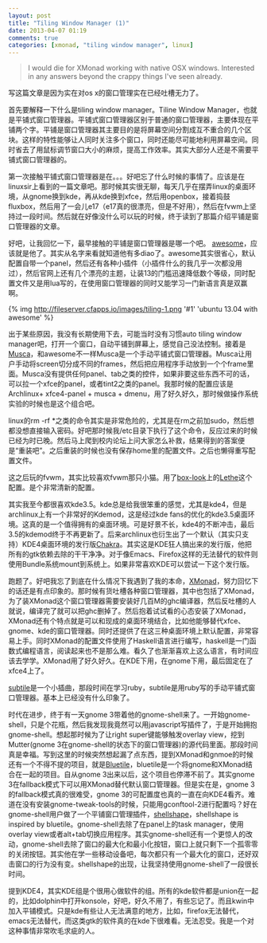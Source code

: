 ```yaml
---
layout: post
title: "Tiling Window Manager (1)"
date: 2013-04-07 01:19
comments: true
categories: [xmonad, "tiling window manager", linux]
---
```


<div class='begin-indent2em' filter='p:not(:has(a.fancybox :first-child))'></div>

>I would die for XMonad working with native OSX windows. Interested in any answers beyond the crappy things I've seen already.

写这篇文章是因为实在对os x的窗口管理实在已经吐槽无力了。

首先要解释一下什么是tiling window manager。Tiline Window Manager，也就是平铺式窗口管理器。平铺式窗口管理器区别于普通的窗口管理器，主要体现在平铺两个字。平铺是窗口管理器其主要目的是将屏幕空间分割成互不重合的几个区块。这样的特性能够让人同时关注多个窗口，同时还能尽可能地利用屏幕空间。同时省去了用鼠标调节窗口大小的麻烦，提高工作效率。其实大部分人还是不需要平铺式窗口管理器的。

第一次接触平铺式窗口管理器是在。。。好吧忘了什么时候的事情了。应该是在linuxsir上看到的一篇文章吧。那时候其实很无聊，每天几乎在摆弄linux的桌面环境，从gnome换到kde，再从kde换到xfce，然后用openbox，接着捣鼓fluxbox，然后用了一会儿e17（e17真的很漂亮，但是不好用），然后在fvwm上坚持过一段时间。然后就在好像没什么可以玩的时候，终于读到了那篇介绍平铺是窗口管理器的文章。

好吧，让我回忆一下，最早接触的平铺是窗口管理器是哪一个吧。
[awesome](http://awesome.naquadah.org/)，应该就是他了。其实从名字来看就知道他有多diao了。awesome其实很省心，默认配置自带一个panel，然后还有各种小插件（小插件什么的我几乎一次都没用过），然后官网上还有几个漂亮的主题，让装13的门槛迅速降低数个等级，同时配置文件又是用lua写的，在使用窗口管理器的同时又能学习一门新语言真是双赢啊。

{% img http://fileserver.cfapps.io/images/tiling-1.png '#1' 'ubuntu 13.04 with awesome' %}

出于某些原因，我没有长期使用下去，可能当时没有习惯auto tiling window manager吧，打开一个窗口，自动平铺到屏幕上，感觉自己没法控制。接着是[Musca](http://aerosuidae.net/musca.html)，和awesome不一样Musca是一个手动平铺式窗口管理器。Musca让用户手动将screen切分成不同的frames，然后把应用程序手动放到一个个frame里面。Musca没有提供任何panel、tab之类的控件，如果非要这些东西不可的话，可以拉一个xfce的panel，或者tint2之类的panel。我那时候的配置应该是Archlinux+ xfce4-panel + musca + dmenu，用了好久好久，那时候做操作系统实验的时候也是这个组合吧。

linux的rm -rf *之类的命令其实是非常危险的，尤其是在rm之前加sudo，然后想都没想直接输入密码。好吧那时候我/etc目录下执行了这个命令，反应过来的时候已经为时已晚。然后马上爬到校内论坛上问大家怎么补救，结果得到的答案便是“重装吧”。之后重装的时候也没有保存home里的配置文件。之后也懒得重写配置文件。

这之后玩的fvwm，其实比较喜欢fvwm那只小猫。用了[box-look](http://box-look.org)上的[Lethe](http://box-look.org/content/show.php/Lethe?content=91022)这个配置。是个非常清新的配置。

其实我至今都很喜欢kde3.5。kde总是给我很笨重的感觉，尤其是kde4，但是archlinux上有一个非常好的Kdemod，这是经过kde fans的优化的kde3.5桌面环境。这真的是一个值得拥有的桌面环境。可是好景不长，kde4的不断冲击，最后3.5的kdemod终于不再更新了。后来archlinux也衍生出了一个默认（其实只支持）KDE4桌面环境的发行版[Chakra](http://www.chakra-project.org)。其实这是KDE狂人搞出来的发行版，他把所有的gtk依赖去除的干干净净。对于像Emacs、Firefox这样的无法替代的软件则使用Bundle系统mount到系统上。如果非常喜欢KDE可以尝试一下这个发行版。

跑题了。好吧我忘了到底在什么情况下我遇到了我的本命，[XMonad](http://xmonad.org)，努力回忆下的话还是有点印象的。那时候有货吐槽各种窗口管理器，其中也包括了XMonad，为了装XMonad这个窗口管理器需要安装好几百M的ghc编译器，然后反吐槽的人就说，编译完了就可以把ghc删掉了。然后抱着试试看的心态安装了XMonad，XMonad还有个特点就是可以和现成的桌面环境结合，比如他能够替代xfce、gnome、kde的窗口管理器。同时还提供了在这三种桌面环境上默认配置，非常容易上手。同时XMonad的配置文件使用了Haskell语言进行编写，haskell是一门函数式编程语言，阅读起来也不是那么难。看久了也渐渐喜欢上这么语言，有时间应该去学学。XMonad用了好久好久。在KDE下用，在gnome下用，最后固定在了xfce4上了。

[subtile](http://subtile.subforge.org)是一个小插曲，那段时间在学习ruby，subtile是用ruby写的手动平铺式窗口管理器。基本上已经没有什么印象了。

时代在进步，终于有一天gnome 3带着他的gnome-shell来了。一开始gnome-shell，只是个花瓶，然后我发现我竟然可以用javascript写插件了，于是开始拥抱gnome-shell。想起那时候为了让right super键能够触发overlay view，挖到Mutter(gnome 3在gnome-shell的状态下的窗口管理器)的源代码里面。那段时间真是幸福。写到这里的时候突然想起漏了点东西，提到XMonad和gnmoe的时候还有一个不得不提的项目，就是[Bluetile](http://www.bluetile.org/)，bluetile是一个将gnome和XMonad结合在一起的项目。自从gnome 3出来以后，这个项目也停滞不前了。其实gnome 3在fallback模式下可以用XMonad替代默认窗口管理器。但是实在是，gnome 3的fallback模式真的很难受，gnome 3的可配置度也真的一直在向KDE4看齐。难道在没有安装gnome-tweak-tools的时候，只能用gconftool-2进行配置吗？好在gnome-shell用户做了一个平铺窗口管理插件，[shellshape](http://gfxmonk.net/shellshape/)，shellshape is inspired by bluetile。gnome-shell去除了在panel上的task manager，使用overlay view或者alt+tab切换应用程序。其实gnome-shell还有一个更惊人的改动，gnome-shell去除了窗口的最大化和最小化按钮，窗口上就只剩下一个孤零零的关闭按钮。其实他在学一些移动设备吧，每次都只有一个最大化的窗口，还好双击窗口的行为没有变。shellshape的出现，让我坚持使用gnome-shell了一段很长时间。

提到KDE4，其实KDE组是个很用心做软件的组。所有的kde软件都是union在一起的，比如dolphin中打开konsole，好吧，好久不用了，有些忘记了。而且kwin中加入平铺模式。只是kde有些让人无法满意的地方，比如，firefox无法替代，emacs无法替代，而这类gtk的软件真的在kde下很难看。无法忍受。我是一个对这种事情非常吹毛求疵的人。


